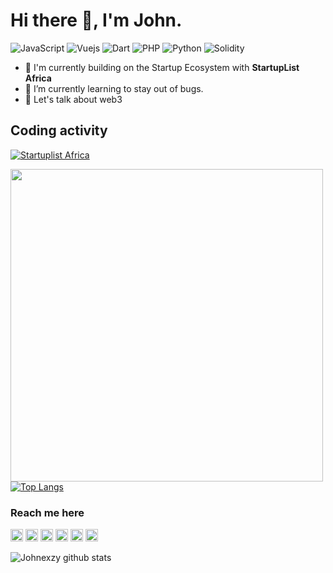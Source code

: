 # Hi there 👋, I'm John.


![JavaScript](https://img.shields.io/badge/JavaScript-Expert-yellow)
![Vuejs](https://img.shields.io/badge/Vuejs-Expert-blue)
![Dart](https://img.shields.io/badge/Dart-Intermediate-green)
![PHP](https://img.shields.io/badge/PHP-Intermediate-lightgrey)
![Python](https://img.shields.io/badge/Python-Intermediate-orange)
![Solidity](https://img.shields.io/badge/Solidity-Intermediate-orange)



- 🏢 I'm currently building on the Startup Ecosystem with **StartupList Africa**
- 🌱 I’m currently learning to stay out of bugs.
- 👯 Let's talk about web3


## Coding activity
[![Startuplist Africa](https://wakatime.com/badge/github/youngbobby/startuplist-vue.svg)](https://wakatime.com/badge/github/youngbobby/startuplist-vue)


<a href="https://wakatime.com/@Johnexzy"><img src="https://wakatime.com/share/@Johnexzy/d921ef90-64cd-4040-84ac-bb8684c30ab5.png" height='500' /></a>
[![Top Langs](https://github-readme-stats.vercel.app/api/top-langs/?username=johnexzy)](https://github.com/johnexzy)


### Reach me here

[<img src='https://cdn.jsdelivr.net/npm/simple-icons@3.0.1/icons/github.svg' alt='github' height='20'>](https://github.com/johnexzy)   [<img src='https://cdn.jsdelivr.net/npm/simple-icons@3.0.1/icons/linkedin.svg' alt='linkedin' height='20'>](https://www.linkedin.com/in/oba-john-a031aa1a5/)  [<img src='https://cdn.jsdelivr.net/npm/simple-icons@3.0.1/icons/facebook.svg' alt='facebook' height='20'>](https://www.facebook.com/john.oba.10)  [<img src='https://cdn.jsdelivr.net/npm/simple-icons@3.0.1/icons/instagram.svg' alt='instagram' height='20'>](https://www.instagram.com/john.oba/)  [<img src='https://cdn.jsdelivr.net/npm/simple-icons@3.0.1/icons/twitter.svg' alt='twitter' height='20'>](https://twitter.com/obajohn17)  [<img src='https://cdn.jsdelivr.net/npm/simple-icons@3.0.1/icons/stackoverflow.svg' alt='stackoverflow' height='20'>](https://stackoverflow.com/users/10541309/oba-john)


![Johnexzy github stats](https://github-readme-stats.vercel.app/api?username=johnexzy&count_private=true&show_icons=true&theme=radical)
